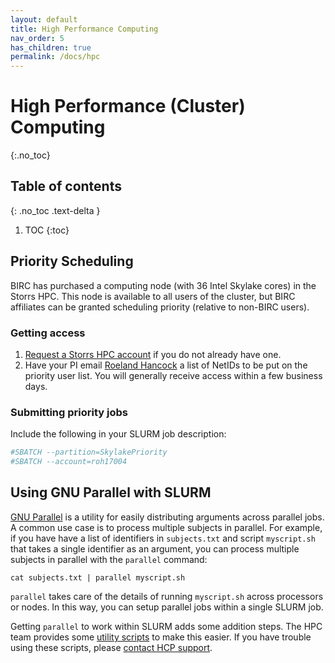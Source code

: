 ```yaml
---
layout: default
title: High Performance Computing
nav_order: 5
has_children: true
permalink: /docs/hpc
---
```


# High Performance (Cluster) Computing
{:.no_toc}

## Table of contents
{: .no_toc .text-delta }

1. TOC
{:toc}



## Priority Scheduling

BIRC has purchased a computing node (with 36 Intel Skylake cores) in the Storrs HPC. This node is available to all users of the cluster, but BIRC affiliates can be granted scheduling priority (relative to non-BIRC users).

### Getting access

1. [Request a Storrs HPC account](http://hpc.uconn.edu/storrs/account-application) if you do not already have one.
2. Have your PI email [Roeland Hancock](mailto:roeland.hancock@uconn.edu) a list of NetIDs to be put on the priority user list. You will generally receive access within a few business days.

### Submitting priority jobs

Include the following in your SLURM job description:

```bash
#SBATCH --partition=SkylakePriority
#SBATCH --account=roh17004
```


## Using GNU Parallel with SLURM

[GNU Parallel](https://www.techrepublic.com/article/how-to-run-commands-simultaneously-with-gnu-parallel/) is a utility for easily distributing arguments across parallel jobs. A common use case is to process multiple subjects in parallel. For example, if you have have a list of identifiers in `subjects.txt` and script `myscript.sh` that takes a single identifier as an argument, you can process multiple subjects in parallel with the `parallel` command:

```
cat subjects.txt | parallel myscript.sh
```

`parallel` takes care of the details of running `myscript.sh` across processors or nodes. In this way, you can setup parallel jobs within a single SLURM job.

Getting `parallel` to work within SLURM adds some addition steps. The HPC team provides some [utility scripts](https://github.uconn.edu/HPC/parallel-slurm) to make this easier. If you have trouble using these scripts, please [contact HCP support](mailto:hpc@uconn.edu).
 
